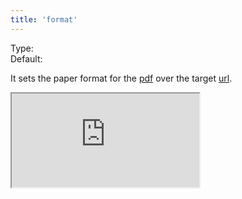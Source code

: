 ```yaml
---
title: 'format'
--- 
```


Type: <Type children='<string>'/><br/>
Default: <Type children="'A4'"/>

It sets the paper format for the [pdf](/docs/api/parameters/pdf) over the target [url](/docs/api/parameters/url).

<Iframe src="https://cdn.microlink.io/docs/caffeine.pdf" />

<MultiCodeEditor languages={mqlCode('https://keygen.sh/blog/i-quit/', { pdf: true, format: 'A4' })} />

The format options are:

- <Type children="'Letter'" />: 8.5in x 11in.
- <Type children="'Legal'" />: 8.5in x 14in.
- <Type children="'Tabloid'" />: 11in x 17in.
- <Type children="'Ledger'" />: 17in x 11in.
- <Type children="'A0'" />: 33.1in x 46.8in.
- <Type children="'A1'" />: 23.4in x 33.1in.
- <Type children="'A2'" />: 16.54in x 23.4in.
- <Type children="'A3'" />: 11.7in x 16.54in.
- <Type children="'A4'" />: 8.27in x 11.7in.
- <Type children="'A5'" />: 5.83in x 8.27in.
- <Type children="'A6'" />: 4.13in x 5.83in.
